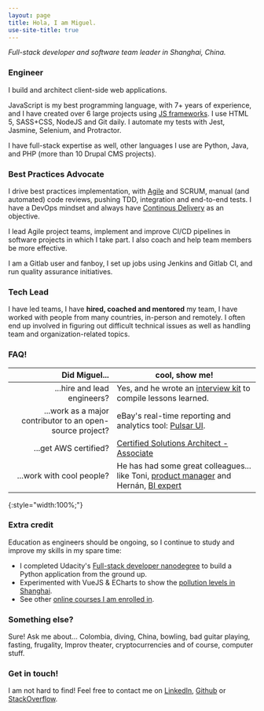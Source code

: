 ```yaml
---
layout: page
title: Hola, I am Miguel.
use-site-title: true
---
```


*Full-stack developer and software team leader in Shanghai, China.*

### Engineer

I build and architect client-side web applications.

JavaScript is my best programming language, with 7+ years of experience, and I have created over 6 large projects using [JS frameworks](/2018-02-15-frontend-frameworks-comparison/). I use HTML 5, SASS+CSS, NodeJS and Git daily. I automate my tests with Jest, Jasmine, Selenium, and Protractor.

I have full-stack expertise as well, other languages I use are Python, Java, and PHP (more than 10 Drupal CMS projects).

### Best Practices Advocate

I drive best practices implementation, with [Agile](/2019-05-10-non-agile-agile/) and SCRUM, manual (and automated) code reviews, pushing TDD, integration and end-to-end tests. I have a DevOps mindset and always have [Continous Delivery](/pages/ci-cd-checklist/) as an objective.

I lead Agile project teams, implement and improve CI/CD pipelines in software projects in which I take part. I also coach and help team members be more effective.

I am a Gitlab user and fanboy, I set up jobs using Jenkins and Gitlab CI, and run quality assurance initiatives.

### Tech Lead

I have led teams, I have **hired, coached and mentored** my team, I have worked with people from many countries, in-person and remotely. I often end up involved in figuring out difficult technical issues as well as handling team and organization-related topics.

### FAQ!

| Did Miguel...                          | cool, show me!
| -------------------------------------: |--
| ...hire and lead engineers?            | Yes, and he wrote an [interview kit](/pages/miguels-interview-kit/) to compile lessons learned.
| ...work as a major contributor to an open-source project?     | eBay's real-time reporting and analytics tool: [Pulsar UI](/pages/pulsar-reporting-ui/).
| ...get AWS certified?                  | [Certified Solutions Architect - Associate](/2018-03-06-amazon-certified/)
| ...work with cool people?              | He has had some great colleagues... like Toni, [product manager](https://tonischmidt.me/) and Hernán, [BI expert](https://www.linkedin.com/in/hernan-leon-38275aa5/)
{:style="width:100%;"}

### Extra credit

Education as engineers should be ongoing, so I continue to study and improve my skills in my spare time:

- I completed Udacity's [Full-stack developer nanodegree](/2019-01-20-fullstack-developer-nanodegree/) to build a Python application from the ground up.
- Experimented with VueJS & ECharts to show the [pollution levels in Shanghai](/pages/pollution-chart/index.html).
- See other [online courses I am enrolled in](https://www.udemy.com/user/miguel-rincon-4/).

### Something else?

Sure! Ask me about... Colombia, diving, China, bowling, bad guitar playing, fasting, frugality, Improv theater, cryptocurrencies and of course, computer stuff.

### Get in touch!

I am not hard to find! Feel free to contact me on [LinkedIn](https://www.linkedin.com/in/miguelrincon/), [Github](https://github.com/miguelrincon/) or [StackOverflow](https://stackoverflow.com/users/777539/miguelr).
